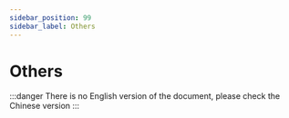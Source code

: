 ```yaml
---
sidebar_position: 99
sidebar_label: Others
---
```


# Others

:::danger
There is no English version of the document, please check the Chinese version
:::
